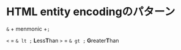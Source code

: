 # HTML entity encodingのパターン
`&` + menmonic +`;`

`<` = `& lt ;` **L**ess**T**han
`>` = `& gt ;` **G**reater**T**han